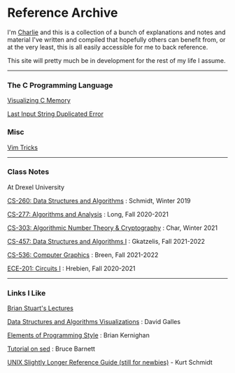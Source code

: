 # Reference Archive

I'm [Charlie](https://charlierose.dev) and
this is a collection of a bunch of explanations and notes and material I've
written and compiled that hopefully others can benefit from, or at the very
least, this is all easily accessible for me to back reference.

This site will pretty much be in development for the rest of my life I
assume.

---

### The C Programming Language

[Visualizing C Memory](visualizingc.html)

[Last Input String Duplicated Error](stringpointererr.html)


### Misc

[Vim Tricks](vimtricks.html)

---

### Class Notes

At Drexel University

[CS-260: Data Structures and Algorithms](cs260.pdf) : Schmidt, Winter 2019

[CS-277: Algorithms and Analysis](cs277.pdf) : Long, Fall 2020-2021

[CS-303: Algorithmic Number Theory & Cryptography](cs303.pdf) : Char, Winter 2021

[CS-457: Data Structures and Algorithms I](cs457.pdf) : Gkatzelis, Fall 2021-2022

[CS-536: Computer Graphics](cs536.pdf) : Breen, Fall 2021-2022

[ECE-201: Circuits I](ece201.pdf) : Hrebien, Fall 2020-2021

---

### Links I Like


[Brian Stuart's Lectures](https://www.cs.drexel.edu/~bls96/corona)

[Data Structures and Algorithms Visualizations](https://www.cs.usfca.edu/~galles/visualization/Algorithms.html) : David Galles

[Elements of Programming Style](https://youtu.be/8SUkrR7ZfTA) : Brian Kernighan

[Tutorial on sed](https://www.grymoire.com/Unix/Sed.html) : Bruce Barnett

[UNIX Slightly Longer Reference Guide (still for newbies)](https://www.cs.drexel.edu/~kschmidt/Ref/unix_reference.html) - Kurt Schmidt
